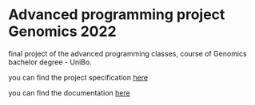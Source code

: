# Advanced programming project Genomics 2022
final project of the advanced programming classes, course of Genomics bachelor degree - UniBo.

you can find the project specification [here](Project_specification.md)

you can find the documentation [here](Documentation.md)